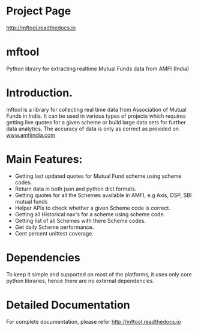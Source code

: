 Project Page
=============
http://mftool.readthedocs.io

mftool
========

Python library for extracting realtime Mutual Funds data from AMFI (India)

Introduction.
============

mftool is a library for collecting real time data from Association of Mutual Funds in India. It can be used in various types of projects which requires getting live quotes for a given scheme or build large data sets for further data analytics. The accuracy of data is only as correct as provided on www.amfiindia.com

Main Features:
=============

* Getting last updated quotes for Mutual Fund scheme using scheme codes.
* Return data in both json and python dict formats.
* Getting quotes for all the Schemes available in AMFI, e.g Axis, DSP, SBI mutual funds
* Helper APIs to check whether a given Scheme code is correct.
* Getting all Historical nav's for a scheme using scheme code.
* Getting list of all Schemes with there Scheme codes.
* Get daily Scheme performance.
* Cent percent unittest coverage.

Dependencies
=============
To keep it simple and supported on most of the platforms, it uses only core python libraries, hence there are no external dependencies.

Detailed Documentation
=====================

For complete documentation, please refer http://mftool.readthedocs.io
